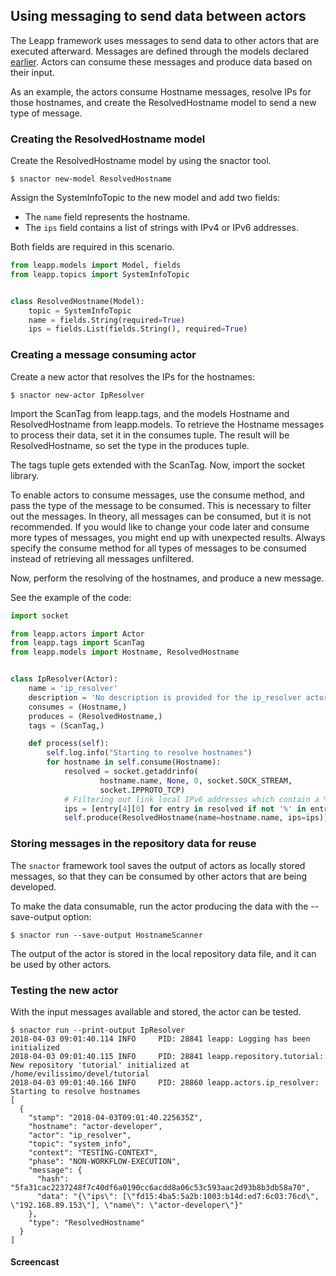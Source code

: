 ## Using messaging to send data between actors

The Leapp framework uses messages to send data to other actors that are executed afterward.
Messages are defined through the models declared [earlier](first-actor.html#creating-a-model). Actors can consume these messages and produce data based on their input.

As an example, the actors consume Hostname messages, resolve IPs for those
hostnames, and create the ResolvedHostname model to send a new type of message.

### Creating the ResolvedHostname model

Create the ResolvedHostname model by using the snactor tool.

```shell
$ snactor new-model ResolvedHostname
```

Assign the SystemInfoTopic to the new model and add two fields:
* The `name` field represents the hostname.
* The `ips` field contains a list of strings with IPv4 or IPv6 addresses.

Both fields are required in this scenario.

```python
from leapp.models import Model, fields
from leapp.topics import SystemInfoTopic


class ResolvedHostname(Model):
    topic = SystemInfoTopic
    name = fields.String(required=True)
    ips = fields.List(fields.String(), required=True)
```

### Creating a message consuming actor

Create a new actor that resolves the IPs for the hostnames:

```shell
$ snactor new-actor IpResolver
```

Import the ScanTag from leapp.tags, and the models Hostname and
ResolvedHostname from leapp.models. To retrieve the Hostname
messages to process their data, set it in the consumes tuple.
The result will be ResolvedHostname, so set the type in the
produces tuple.

The tags tuple gets extended with the ScanTag.
Now, import the socket library.

To enable actors to consume messages, use the consume method, and pass the type
of the message to be consumed. This is necessary to filter out the
messages. In theory, all messages can be consumed, but it is not recommended.
If you would like to change your code later and consume more
types of messages, you might end up with unexpected results. Always
specify the consume method for all types of messages to be consumed instead
of retrieving all messages unfiltered.

Now, perform the resolving of the hostnames, and produce a new message.

See the example of the code:

```python
import socket

from leapp.actors import Actor
from leapp.tags import ScanTag
from leapp.models import Hostname, ResolvedHostname


class IpResolver(Actor):
    name = 'ip_resolver'
    description = 'No description is provided for the ip_resolver actor.'
    consumes = (Hostname,)
    produces = (ResolvedHostname,)
    tags = (ScanTag,)

    def process(self):
        self.log.info("Starting to resolve hostnames")
        for hostname in self.consume(Hostname):
            resolved = socket.getaddrinfo(
                    hostname.name, None, 0, socket.SOCK_STREAM,
                    socket.IPPROTO_TCP)
            # Filtering out link local IPv6 addresses which contain a %
            ips = [entry[4][0] for entry in resolved if not '%' in entry[4][0]]
            self.produce(ResolvedHostname(name=hostname.name, ips=ips))
```

### Storing messages in the repository data for reuse

The `snactor` framework tool saves the output of actors as locally stored messages,
so that they can be consumed by other actors that are being developed.

To make the data consumable, run the actor producing the data with the --save-output option:

```shell
$ snactor run --save-output HostnameScanner
```

The output of the actor is stored in the local repository data file, and it can be used
by other actors.

### Testing the new actor

With the input messages available and stored, the actor can be tested.

```shell
$ snactor run --print-output IpResolver
2018-04-03 09:01:40.114 INFO     PID: 28841 leapp: Logging has been initialized
2018-04-03 09:01:40.115 INFO     PID: 28841 leapp.repository.tutorial: New repository 'tutorial' initialized at /home/evilissimo/devel/tutorial
2018-04-03 09:01:40.166 INFO     PID: 28860 leapp.actors.ip_resolver: Starting to resolve hostnames
[
  {
    "stamp": "2018-04-03T09:01:40.225635Z",
    "hostname": "actor-developer",
    "actor": "ip_resolver",
    "topic": "system_info",
    "context": "TESTING-CONTEXT",
    "phase": "NON-WORKFLOW-EXECUTION",
    "message": {
      "hash": "5fa31cac2237248f7c40df6a0190cc6acdd8a06c53c593aac2d93b8b3db58a70",
      "data": "{\"ips\": [\"fd15:4ba5:5a2b:1003:b14d:ed7:6c03:76cd\", \"192.168.89.153\"], \"name\": \"actor-developer\"}"
    },
    "type": "ResolvedHostname"
  }
]
```

#### Screencast

<asciinema-player src="_static/screencasts/messaging.json"></ascinema-player>
